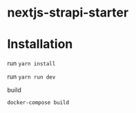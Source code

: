 # nextjs-strapi-starter

# Installation

run
`yarn install`


run 
`yarn run dev`

build

`docker-compose build`